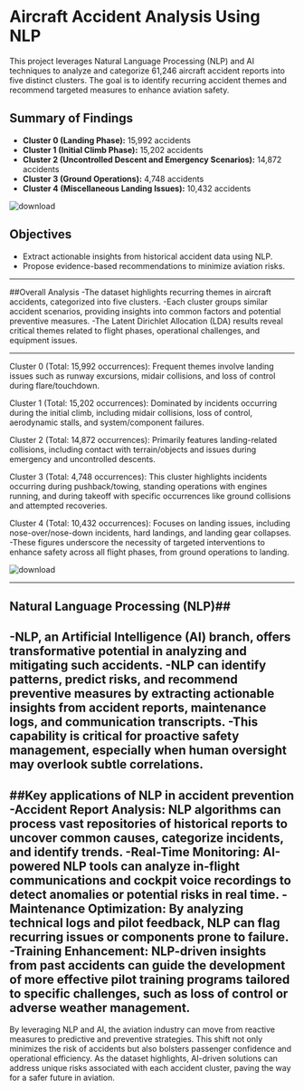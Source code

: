 # Aircraft Accident Analysis Using NLP
This project leverages Natural Language Processing (NLP) and AI techniques to analyze and categorize 61,246 aircraft accident reports into five distinct clusters. 
The goal is to identify recurring accident themes and recommend targeted measures to enhance aviation safety.  

## Summary of Findings  
- **Cluster 0 (Landing Phase):** 15,992 accidents  
- **Cluster 1 (Initial Climb Phase):** 15,202 accidents  
- **Cluster 2 (Uncontrolled Descent and Emergency Scenarios):** 14,872 accidents  
- **Cluster 3 (Ground Operations):** 4,748 accidents  
- **Cluster 4 (Miscellaneous Landing Issues):** 10,432 accidents  

![download](https://github.com/user-attachments/assets/5f5cc80d-d33d-46f6-94ad-b08c4c65168d)

## Objectives  
- Extract actionable insights from historical accident data using NLP.  
- Propose evidence-based recommendations to minimize aviation risks.
 ---

 
##Overall Analysis
-The dataset highlights recurring themes in aircraft accidents, categorized into five clusters.
-Each cluster groups similar accident scenarios, providing insights into common factors and potential preventive measures.
-The Latent Dirichlet Allocation (LDA) results reveal critical themes related to flight phases, operational challenges, and equipment issues.

---
Cluster 0 (Total: 15,992 occurrences):
Frequent themes involve landing issues such as runway excursions, midair collisions, and loss of control during flare/touchdown.

Cluster 1 (Total: 15,202 occurrences):
Dominated by incidents occurring during the initial climb, including midair collisions, loss of control, aerodynamic stalls, and system/component failures.

Cluster 2 (Total: 14,872 occurrences):
Primarily features landing-related collisions, including contact with terrain/objects and issues during emergency and uncontrolled descents.

Cluster 3 (Total: 4,748 occurrences):
This cluster highlights incidents occurring during pushback/towing, standing operations with engines running, and during takeoff with specific occurrences like ground collisions and attempted recoveries.

Cluster 4 (Total: 10,432 occurrences):
Focuses on landing issues, including nose-over/nose-down incidents, hard landings, and landing gear collapses.
-These figures underscore the necessity of targeted interventions to enhance safety across all flight phases, from ground operations to landing.

![download](https://github.com/user-attachments/assets/6b16b9ad-fbb0-4c4c-887b-66ab7b4fc46e)

---
## Natural Language Processing (NLP)##
-NLP, an Artificial Intelligence (AI) branch, offers transformative potential in analyzing and mitigating such accidents. 
-NLP can identify patterns, predict risks, and recommend preventive measures by extracting actionable insights from accident reports, maintenance logs, and communication transcripts.
-This capability is critical for proactive safety management, especially when human oversight may overlook subtle correlations.
---
##Key applications of NLP in accident prevention
-Accident Report Analysis: NLP algorithms can process vast repositories of historical reports to uncover common causes, categorize incidents, and identify trends.
-Real-Time Monitoring: AI-powered NLP tools can analyze in-flight communications and cockpit voice recordings to detect anomalies or potential risks in real time.
-Maintenance Optimization: By analyzing technical logs and pilot feedback, NLP can flag recurring issues or components prone to failure.
-Training Enhancement: NLP-driven insights from past accidents can guide the development of more effective pilot training programs tailored to specific challenges, such as loss of control or adverse weather management.
---
By leveraging NLP and AI, the aviation industry can move from reactive measures to predictive and preventive strategies.
This shift not only minimizes the risk of accidents but also bolsters passenger confidence and operational efficiency. 
As the dataset highlights, AI-driven solutions can address unique risks associated with each accident cluster, paving the way for a safer future in aviation.
